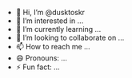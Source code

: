 - 👋 Hi, I’m @dusktoskr
- 👀 I’m interested in ...
- 🌱 I’m currently learning ...
- 💞️ I’m looking to collaborate on ...
- 📫 How to reach me ...
- 😄 Pronouns: ...
- ⚡ Fun fact: ...

<!---
dusktoskr/dusktoskr is a ✨ special ✨ repository because its `README.md` (this file) appears on your GitHub profile.
You can click the Preview link to take a look at your changes.
--->
